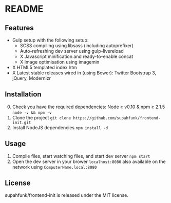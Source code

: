 # README

## Features

- Gulp setup with the following setup:
    - SCSS compiling using libsass (including autoprefixer)
    - Auto-refreshing dev server using gulp-livereload
    - X Javascript minification and ready-to-enable concat
    - X Image optimisation using imagemin
- X HTML5 templated index.htm
- X Latest stable releases wired in (using Bower): Twitter Bootstrap 3, jQuery, Modernizr

## Installation

0. Check you have the required dependencies: Node ≥ v0.10 & npm ≥ 2.1.5 `node -v && npm -v`
1. Clone the project `git clone https://github.com/supahfunk/frontend-init.git`
2. Install NodeJS dependencies `npm install -d`

## Usage

1. Compile files, start watching files, and start dev server `npm start`
2. Open the dev server in your brower `localhost:8080` also available on the network using `ComputerName.local:8080`

## License

supahfunk/frontend-init is released under the MIT license.